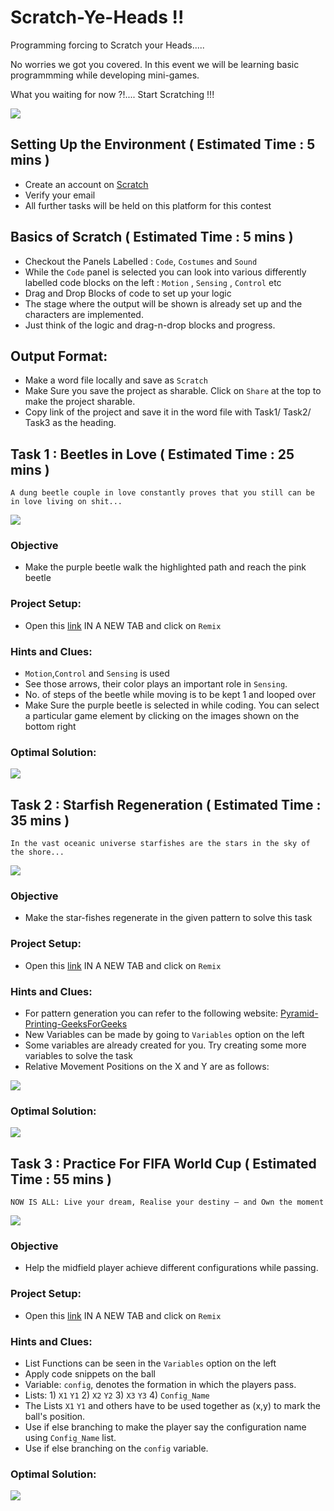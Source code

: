 
# Scratch-Ye-Heads !!

Programming forcing to Scratch your Heads.....

No worries we got you covered. In this event we will be learning basic programmming while developing
mini-games.

What you waiting for now ?!.... Start Scratching !!!

![](https://github.com/CodingWarrior33/Scratch-Ye-Heads/blob/77201851bdef2d4f8e5b346123004ecb49dad540/Project_Deets/cat_sc.gif)


## Setting Up the Environment ( Estimated Time : 5 mins )
- Create an account on [Scratch](https://scratch.mit.edu/)
- Verify your email
- All further tasks will be held on this platform for this contest

## Basics of Scratch ( Estimated Time : 5 mins )
- Checkout the Panels Labelled : `Code`, `Costumes` and `Sound` 
- While the `Code` panel is selected you can look into various differently labelled code blocks on the left : `Motion` , `Sensing` , `Control` etc
- Drag and Drop Blocks of code to set up your logic
- The stage where the output will be shown is already set up and the characters are implemented.
- Just think of the logic and drag-n-drop blocks and progress.

## Output Format:
- Make a word file locally and save as `Scratch`
- Make Sure you save the project as sharable. Click on `Share` at the top to make the project sharable.
- Copy link of the project and save it in the word file with Task1/ Task2/ Task3 as the heading.

## Task 1 : Beetles in Love ( Estimated Time : 25 mins ) 

`A dung beetle couple in love constantly proves that you still can be in love living on shit...`

![](https://github.com/CodingWarrior33/Scratch-Ye-Heads/blob/a08a83549d199775c45466a3fc1cd9683162963b/Project_Deets/dungbeetle.gif)

### Objective
- Make the purple beetle walk the highlighted path and reach the pink beetle

### Project Setup:
- Open this [link](https://scratch.mit.edu/projects/763979955/) IN A NEW TAB and click on `Remix`

### Hints and Clues:
- `Motion`,`Control` and `Sensing` is used
- See those arrows, their color plays an important role in `Sensing`.
- No. of steps of the beetle while moving is to be kept 1 and looped over
- Make Sure the purple beetle is selected in while coding. You can select a particular game element by clicking on the images shown on the bottom right

### Optimal Solution: 
![](https://github.com/CodingWarrior33/Scratch-Ye-Heads/blob/ce7a1c4cc563516e691b627bced2e2c9637e4941/Project_Deets/OPS1.gif)


## Task 2 : Starfish Regeneration ( Estimated Time : 35 mins )

`In the vast oceanic universe starfishes are the stars in the sky of the shore...`

![](https://github.com/CodingWarrior33/Scratch-Ye-Heads/blob/a08a83549d199775c45466a3fc1cd9683162963b/Project_Deets/patrick-spongebob-squarepants.gif)

### Objective  
- Make the star-fishes regenerate in the given pattern to solve this task

### Project Setup:
- Open this [link](https://scratch.mit.edu/projects/763982841/) IN A NEW TAB and click on `Remix`

### Hints and Clues:
- For pattern generation you can refer to the following website: [Pyramid-Printing-GeeksForGeeks](https://www.geeksforgeeks.org/programs-printing-pyramid-patterns-python/)
- New Variables can be made by going to `Variables` option on the left
- Some variables are already created for you. Try creating some more variables to solve the task
- Relative Movement Positions on the X and Y are as follows:

 ![](https://github.com/CodingWarrior33/Scratch-Ye-Heads/blob/a08a83549d199775c45466a3fc1cd9683162963b/Project_Deets/rel_pos.jpeg)


### Optimal Solution: 
![](https://github.com/CodingWarrior33/Scratch-Ye-Heads/blob/ce7a1c4cc563516e691b627bced2e2c9637e4941/Project_Deets/OPS2.gif)

## Task 3 : Practice For FIFA World Cup ( Estimated Time : 55 mins )
`NOW IS ALL: Live your dream, Realise your destiny – and Own the moment`

![](https://github.com/CodingWarrior33/Scratch-Ye-Heads/blob/a08a83549d199775c45466a3fc1cd9683162963b/Project_Deets/fifa.gif)


### Objective
- Help the midfield player achieve different configurations while passing.

### Project Setup:
- Open this [link](https://scratch.mit.edu/projects/763984802/) IN A NEW TAB and click on `Remix`

### Hints and Clues:
- List Functions can be seen in the `Variables` option on the left
- Apply code snippets on the ball
- Variable: `config`, denotes the formation in which the players pass. 
- Lists: 1) `X1` `Y1` 2) `X2` `Y2` 3)  `X3` `Y3` 4) `Config_Name` 
- The Lists `X1` `Y1` and others have to be used together as (x,y) to mark the ball's position.
- Use if else branching to make the player say the configuration name using `Config_Name` list.  
- Use if else branching on the `config` variable.

### Optimal Solution: 
![](https://github.com/CodingWarrior33/Scratch-Ye-Heads/blob/ce7a1c4cc563516e691b627bced2e2c9637e4941/Project_Deets/OPS3.gif)
